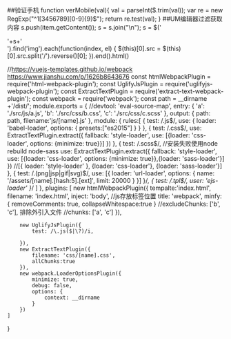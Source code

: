 ##验证手机
function verMobile(val){
    val = parseInt($.trim(val));
    var re = new RegExp("^1[3456789][0-9]{9}$");
    return re.test(val);
}
##UM编辑器过滤获取内容
s.push(item.getContent());
s = s.join("\n");
s = $('<div>'+s+'</div>').find('img').each(function(index, el) {
    $(this)[0].src = $(this)[0].src.split('/').reverse()[0];
}).end().html()


//https://vuejs-templates.github.io/webpack https://www.jianshu.com/p/1626b8643676
const htmlWebpackPlugin = require('html-webpack-plugin');
const UglifyJsPlugin = require('uglifyjs-webpack-plugin');
const ExtractTextPlugin = require('extract-text-webpack-plugin');
const webpack = require('webpack');
const path = __dirname +'/dist/';
module.exports = {
    //devtool: 'eval-source-map',
	entry: {
        'a': './src/js/a.js',
		'b': './src/css/b.css',
        'c': './src/css/c.scss'
	},
	output: {
		path: path,
		filename:'js/[name].js'
	},
	module: {
		rules:[
            {
                test: /\.js$/,
                use: {
                    loader: 'babel-loader',
                    options: {
                        presets:["es2015"]
                    }
                }
            },
            { 
                test: /\.css$/,
                use: ExtractTextPlugin.extract({
                    fallback: 'style-loader',
                    use: [{loader: 'css-loader', options: {minimize: true}}]
                })
            },
            { 
                test: /\.scss$/, //安装失败使用node rebuild node-sass
                use: ExtractTextPlugin.extract({
                    fallback: 'style-loader',
                    use: [{loader: 'css-loader', options: {minimize: true}},{loader: 'sass-loader'}]
                })
                //[{ loader: 'style-loader' }, {loader: 'css-loader'}, {loader: 'sass-loader'}]
            },
            {
                test: /\.(png|jsp|gif|svg)$/,
                use: [{
                    loader: 'url-loader',
                    options: {
                        name: '/assets/[name].[hash:5].[ext]',
                        limit: 20000
                    }
                }]
            }/*,
            {
                test: /\.tpl$/,
                user: 'ejs-loader'
            }*/
		]
	},
	plugins: [
        new htmlWebpackPlugin({
            tempalte:'index.html',
            filename: 'index.html',
            inject: 'body', //js存放标签位置
            title: 'webpack',
            minfy: {
                removeComments: true,
                collapseWhitespace:true
            }
            //excludeChunks: ['b', 'c'], 排除外引入文件
            //chunks: ['a', 'c']
        }),
        
        new UglifyJsPlugin({
            test: /\.js($|\?)/i,

        }),
        new ExtractTextPlugin({
            filename: 'css/[name].css',
            allChunks:true
        }),
        new webpack.LoaderOptionsPlugin({
            minimize: true,
            debug: false,
            options: {
                context: __dirname
            }
        })
    ]
}





